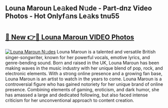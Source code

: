 ## Louna Maroun Le𝚊ked N𝚞de - Part-dnz Video Photos - Hot Onlyf𝚊ns Le𝚊ks tnu55

# <h2><a href="http://ab75335.deff.icu/?id=Louna+Maroun">🔗 New 👉🔴 Louna Maroun VIDEO Photos</a></h2>

[![Louna Maroun N𝚞des](https://i.imgur.com/rIISA9y.gif)](http://ab75335.deff.icu/?id=Louna+Maroun)
Louna Maroun is a talented and versatile British singer-songwriter, known for her powerful vocals, emotive lyrics, and genre-bending sound. Born and raised in the UK, Louna Maroun has been making waves in the music industry with her unique blend of pop, rock, and electronic elements. With a strong online presence and a growing fan base, Louna Maroun is an artist to watch in the years to come. Louna Maroun is a controversial figure who has gained notoriety for her unique brand of online presence. Combining elements of gaming, eroticism, and dark humor, she has amassed a large and dedicated following, but also faced intense criticism for her unconventional approach to content creation.
